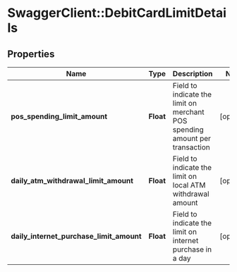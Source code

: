 # SwaggerClient::DebitCardLimitDetails

## Properties
Name | Type | Description | Notes
------------ | ------------- | ------------- | -------------
**pos_spending_limit_amount** | **Float** | Field to indicate the limit on merchant POS spending amount per transaction | [optional] 
**daily_atm_withdrawal_limit_amount** | **Float** | Field to indicate the limit on local ATM withdrawal amount | [optional] 
**daily_internet_purchase_limit_amount** | **Float** | Field to indicate the limit on internet purchase  in a day | [optional] 

